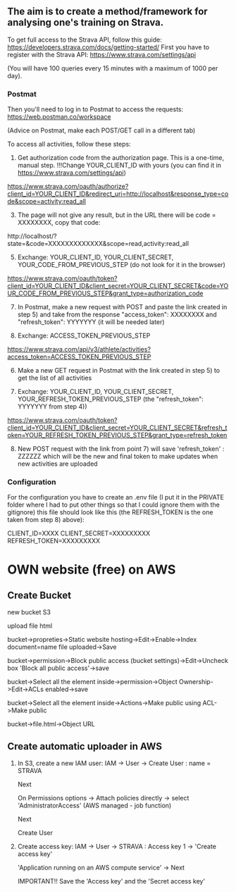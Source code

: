 ## The aim is to create a method/framework for analysing one's training on Strava.

To get full access to the Strava API, follow this guide:
https://developers.strava.com/docs/getting-started/
First you have to register with the Strava API:
https://www.strava.com/settings/api

(You will have 100 queries every 15 minutes with a maximum of 1000 per day).



### Postmat

Then you'll need to log in to Postmat to access the requests:
https://web.postman.co/workspace

(Advice on Postmat, make each POST/GET call in a different tab)

To access all activities, follow these steps:

1) Get authorization code from the authorization page. This is a one-time, manual step. !!!Change YOUR_CLIENT_ID with yours (you can find it in https://www.strava.com/settings/api)
   
https://www.strava.com/oauth/authorize?client_id=YOUR_CLIENT_ID&redirect_uri=http://localhost&response_type=code&scope=activity:read_all

3) The page will not give any result, but in the URL there will be code = XXXXXXXX, copy that code:
   
http://localhost/?state=&code=XXXXXXXXXXXXX&scope=read,activity:read_all

5) Exchange: YOUR_CLIENT_ID, YOUR_CLIENT_SECRET, YOUR_CODE_FROM_PREVIOUS_STEP (do not look for it in the browser)
   
https://www.strava.com/oauth/token?client_id=YOUR_CLIENT_ID&client_secret=YOUR_CLIENT_SECRET&code=YOUR_CODE_FROM_PREVIOUS_STEP&grant_type=authorization_code

7) In Postmat, make a new request with POST and paste the link created in step 5) and take from the response "access_token": XXXXXXXX and "refresh_token": YYYYYYY (it will be needed later)

8) Exchange: ACCESS_TOKEN_PREVIOUS_STEP

https://www.strava.com/api/v3/athlete/activities?access_token=ACCESS_TOKEN_PREVIOUS_STEP

6) Make a new GET request in Postmat with the link created in step 5) to get the list of all activities

7) Exchange: YOUR_CLIENT_ID, YOUR_CLIENT_SECRET, YOUR_REFRESH_TOKEN_PREVIOUS_STEP (the "refresh_token": YYYYYYY from step 4))

https://www.strava.com/oauth/token?client_id=YOUR_CLIENT_ID&client_secret=YOUR_CLIENT_SECRET&refresh_token=YOUR_REFRESH_TOKEN_PREVIOUS_STEP&grant_type=refresh_token

8) New POST request with the link from point 7) will save 'refresh_token' : ZZZZZZ which will be the new and final token to make updates when new activities are uploaded


### Configuration

For the configuration you have to create an .env file (I put it in the PRIVATE folder where I had to put other things so that I could ignore them with the gitignore) this file should look like this (the REFRESH_TOKEN is the one taken from step 8) above):

CLIENT_ID=XXXX
CLIENT_SECRET=XXXXXXXXX
REFRESH_TOKEN=XXXXXXXXX




# OWN website (free) on AWS

## Create Bucket
new bucket S3

upload file html

bucket->propreties->Static website hosting->Edit->Enable->Index document=name file uploaded->Save

bucket->permission->Block public access (bucket settings)->Edit->Uncheck box 'Block all public access'->save

bucket->Select all the element inside->permission->Object Ownership->Edit->ACLs enabled->save

bucket->Select all the element inside->Actions->Make public using ACL->Make public

bucket->file.html->Object URL

## Create automatic uploader in AWS
1. In S3, create a new IAM user:
   IAM -> User -> Create User : name = STRAVA

   Next
   
   On Permissions options -> Attach policies directly -> select 'AdministratorAccess'	(AWS managed - job function)
   
   Next
   
   Create User
   
3. Create access key:
   IAM -> User -> STRAVA :  Access key 1 -> 'Create access key'
   
   'Application running on an AWS compute service' -> Next
   
   IMPORTANT!! Save the 'Access key' and the 'Secret access key'
   



